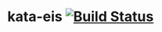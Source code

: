 #  kata-eis [![Build Status](https://travis-ci.org/javierperini/kata-eis.svg?branch=master)](https://travis-ci.org/javierperini/katas-eis)

